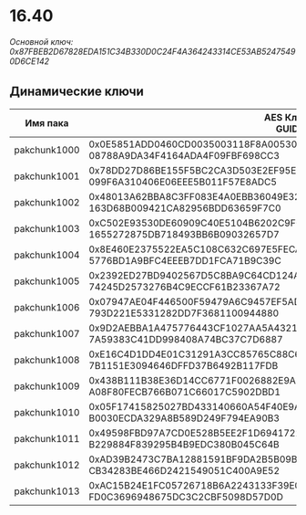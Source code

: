 # 16.40

###### Основной ключ: 0x87FBEB2D67828EDA151C34B330D0C24F4A364243314CE53AB52475490D6CE142

## Динамические ключи

| Имя пака         | AES Ключ<br/>GUID                                                                                            |
|--------------|---------------------------------------------------------------------------------------------------------|
| pakchunk1000 | 0x0E5851ADD0460CD0035003118F8A00530C11DA3DF736BD99360D825378B5FCF8<br/>08788A9DA34F4164ADA4F09FBF698CC3 |
| pakchunk1001 | 0x78DD27D86BE155F5BC2CA3D503E2EF95E80008E5CB40BC8EC6DDB8C051116A2A<br/>099F6A310406E06EEE5B011F57E8ADC5 |
| pakchunk1002 | 0x48013A62BBA8C3FF083E4A0EBB36049E3245CAF06EC0B348D75CFDFF911FC8BD<br/>163D68B009421CA82956BDD63659F7C0 |
| pakchunk1003 | 0xC502E93530DE60909C40E5104B6202C9F072BE13D4DE70B971F2516CF4AE81D6<br/>1655272875DB718493BB6B09032657D7 |
| pakchunk1004 | 0x8E460E2375522EA5C108C632C697E5FECA06081769966AACF02D803A0D697065<br/>5776BD1A9BFC4EEEB7DD1FCA71B9C39C |
| pakchunk1005 | 0x2392ED27BD9402567D5C8BA9C64CD124A8919D212412F11CE43F3E4ACE2ED889<br/>74245D2573276B4C9ECCF61B23367A72 |
| pakchunk1006 | 0x07947AE04F446500F59479A6C9457EF5AD5750439C61F768A49DDABC421C5711<br/>793D221E5331282DD7F3681100944880 |
| pakchunk1007 | 0x9D2AEBBA1A475776443CF1027AA5A4321FFA981173403F321052994BAA097AEF<br/>7A59383C41DD998408A74BC37C7D6887 |
| pakchunk1008 | 0xE16C4D1DD4E01C31291A3CC85765C88C63B8D64CA2C2080542976AF32FA8D636<br/>7B1151E3094646DFFD37B6492B117FDB |
| pakchunk1009 | 0x438B111B38E36D14CC6771F0026882E9AEBED35ECA81752C2DAA73B3BD4E584B<br/>A08F80FECB766B071C66017C5902DBD1 |
| pakchunk1010 | 0x05F17415825027BD433140660A54F40E9A6C3B2FB54B29FC7C6BBAA8DB538171<br/>B0030ECDA329A8B589D249F794EA90B3 |
| pakchunk1011 | 0x49598FBD97A7CD0E528B5EE2F1D6941722A83860ED687E1866DB05D6CD979311<br/>B229884F839295B4B9EDC380B045C64B |
| pakchunk1012 | 0xAD39B2473C7BA12881591BF9DA2B5B09B00594B232ED6E9D6680DC7F24CC9B2A<br/>CB34283BE466D2421549051C400A9E52 |
| pakchunk1013 | 0xAC15B24E1FC05726718B6A2243133F39E0FF1D864E49D56274441E2A8A3057A5<br/>FD0C3696948675DC3C2CBF5098D57D0D |
